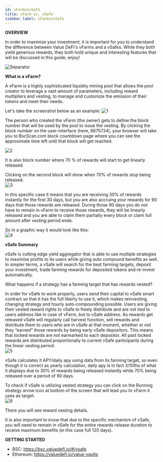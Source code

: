 ```yaml
---
id: vFarmvsvSafe
title: vFarm vs. vSafe
sidebar_label: vFarmvsvSafe
---
```


**OVERVIEW**  

In order to maximize your investment, it is important for you to understand the difference between Value DeFi's vFarms and a vSafes.  While they both yield generous rewards, they both hold unique and interesting features that will be discussed in this guide; enjoy!

![Separator](../img/seperator.png)

**What is a vFarm?**  

A vFarm is a highly sophisticated liquidity mining pool that allows the pool creator to leverage a vast amount of parameters, including reward multipliers and vesting, to manage and customize the emission of their tokens and meet their needs.

Let's take the screenshot below as an example:
![1](https://user-images.githubusercontent.com/78454114/112706767-78dc8300-8e74-11eb-9edd-5738691ae443.png)  

The person who created the vFarm (the owner) gets to define the block number that will be used by the pool to issue the vesting. By clicking the block number on the user-interface (here, 6675734), your browser will take you to BscScan.com block countdown page where you can see the approximate time left until that block will get reached.  

![2](https://user-images.githubusercontent.com/78454114/112706804-ad503f00-8e74-11eb-8e8d-7ecd5aab163f.png)  

It is also block number where 70 % of rewards will start to get linearly released.  

Clicking on the second block will show when 70% of rewards stop being released.  
![3](https://user-images.githubusercontent.com/78454114/112706808-ba6d2e00-8e74-11eb-98cd-2b53b355d21b.png)  

In this specific case it means that you are receiving 30% of rewards instantly for the first 30 days, but you are also accruing your rewards for 90 days that those rewards are released. During those 90 days you do not have to remain in vFarm to receive those rewards, they will be linearly released and you are able to claim them partially every block or claim full amount after vesting period ends.  

So in a graphic way it would look like this:  
![4](https://user-images.githubusercontent.com/78454114/112706813-c5c05980-8e74-11eb-9db7-ab6a43e8d974.png)  


**vSafe Summary**  

vSafe is cutting edge yield aggregator that is able to use multiple strategies to maximise profits to its users while giving auto compound benefits as well. In simpler terms, a vSafe will search for the best farming targets, deposit your investment, trade farming rewards for deposited tokens and re-invest automatically.

What happens if a strategy has a farming target that has rewards vested?

In order for vSafe to work properly, users send their capital to vSafe smart contract so that it has the full liberty to use it, which makes reinvesting, changing strategy and hourly auto-compounding possible. Users are giving their vested reward rights to vSafe to freely distribute and are not tied to users address like in case of vFarm, but to vSafe address. As rewards get released vSafe will regularly call harvest function, sell rewards and distribute them to users who are in vSafe at that moment, whether or not they “earned” those rewards by being early vSafe depositors. This means that locked rewards are not earmarked to each depositor. All past locked rewards are distributed proportionally to current vSafe participants during the linear vesting period.  
![5](https://user-images.githubusercontent.com/78454114/112706830-e4beeb80-8e74-11eb-88de-aa3154b08e02.png)

vSafe calculates it APY/daily apy using data from its farming target, so even though it is correct as yearly calculation, daily apy is in fact 3/10ths of what it displays due to 30% of rewards being released instantly while 70% being released over a period of 90 days.  

To check if vSafe is utilizing vested strategy you can click on the Running strategy arrow icon at bottom of the screen that will lead you to vFarm it uses as target.  
![6](https://user-images.githubusercontent.com/78454114/112706844-ed172680-8e74-11eb-97a1-99a854851104.png)

There you will see reward vesting details.   

It is also important to know that due to the specific mechanism of vSafe, you will need to remain in vSafe for the entire rewards release duration to receive maximum benefits (in this case full 120 days).  

**GETTING STARTED**  
- BSC: https://bsc.valuedefi.io/#/vsafe
- Ethereum: https://valuedefi.io/value-vaults  
